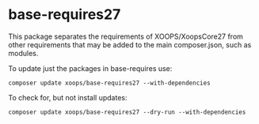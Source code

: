 base-requires27
===============

This package separates the requirements of XOOPS/XoopsCore27 from other requirements that may be added to the main composer.json, such as modules.

To update just the packages in base-requires use:

    composer update xoops/base-requires27 --with-dependencies

To check for, but not install updates:

    composer update xoops/base-requires27 --dry-run --with-dependencies
